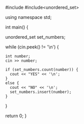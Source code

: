 
#include<iostream>
#include<unordered_set>

using namespace std;

int main() {

  unordered_set <int> set_numbers;

  while (cin.peek() != '\n') {

    int number;
    cin >> number;

    if (set_numbers.count(number)) {
      cout << "YES" << '\n';
    }
    else {
      cout << "NO" << '\n';
      set_numbers.insert(number);
    }

  }

  return 0;
}
